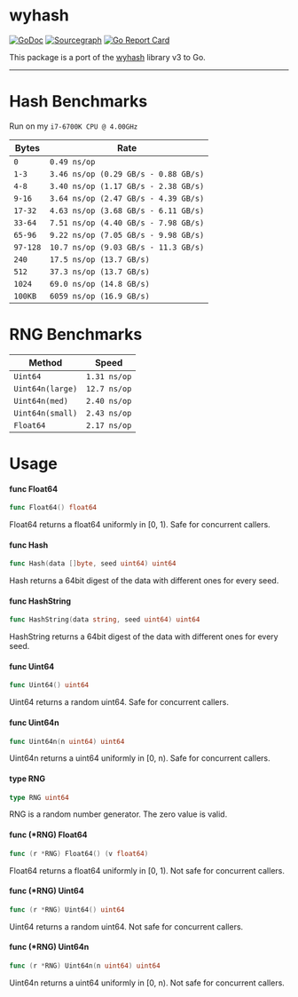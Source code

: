 
# wyhash
[![GoDoc](https://godoc.org/github.com/zeebo/wyhash?status.svg)](https://godoc.org/github.com/zeebo/wyhash)
[![Sourcegraph](https://sourcegraph.com/github.com/zeebo/wyhash/-/badge.svg)](https://sourcegraph.com/github.com/zeebo/wyhash?badge)
[![Go Report Card](https://goreportcard.com/badge/github.com/zeebo/wyhash)](https://goreportcard.com/report/github.com/zeebo/wyhash)

This package is a port of the [wyhash](https://github.com/wangyi-fudan/wyhash) library v3 to Go.

---

# Hash Benchmarks

Run on my `i7-6700K CPU @ 4.00GHz`

| Bytes     | Rate                                 |
|-----------|--------------------------------------|
|` 0 `      |` 0.49 ns/op `                        |
|` 1-3 `    |` 3.46 ns/op (0.29 GB/s - 0.88 GB/s) `|
|` 4-8 `    |` 3.40 ns/op (1.17 GB/s - 2.38 GB/s) `|
|` 9-16 `   |` 3.64 ns/op (2.47 GB/s - 4.39 GB/s) `|
|` 17-32 `  |` 4.63 ns/op (3.68 GB/s - 6.11 GB/s) `|
|` 33-64 `  |` 7.51 ns/op (4.40 GB/s - 7.98 GB/s) `|
|` 65-96 `  |` 9.22 ns/op (7.05 GB/s - 9.98 GB/s) `|
|` 97-128 ` |` 10.7 ns/op (9.03 GB/s - 11.3 GB/s) `|
|` 240 `    |` 17.5 ns/op (13.7 GB/s) `            |
|` 512 `    |` 37.3 ns/op (13.7 GB/s) `            |
|` 1024 `   |` 69.0 ns/op (14.8 GB/s) `            |
|` 100KB `  |` 6059 ns/op (16.9 GB/s) `            |

# RNG Benchmarks

| Method            | Speed         |
|-------------------|---------------|
|` Uint64 `         |` 1.31 ns/op ` |
|` Uint64n(large) ` |` 12.7 ns/op ` |
|` Uint64n(med) `   |` 2.40 ns/op ` |
|` Uint64n(small) ` |` 2.43 ns/op ` |
|` Float64 `        |` 2.17 ns/op ` |

# Usage

#### func  Float64

```go
func Float64() float64
```
Float64 returns a float64 uniformly in [0, 1). Safe for concurrent callers.

#### func  Hash

```go
func Hash(data []byte, seed uint64) uint64
```
Hash returns a 64bit digest of the data with different ones for every seed.

#### func  HashString

```go
func HashString(data string, seed uint64) uint64
```
HashString returns a 64bit digest of the data with different ones for every
seed.

#### func  Uint64

```go
func Uint64() uint64
```
Uint64 returns a random uint64. Safe for concurrent callers.

#### func  Uint64n

```go
func Uint64n(n uint64) uint64
```
Uint64n returns a uint64 uniformly in [0, n). Safe for concurrent callers.

#### type RNG

```go
type RNG uint64
```

RNG is a random number generator. The zero value is valid.

#### func (*RNG) Float64

```go
func (r *RNG) Float64() (v float64)
```
Float64 returns a float64 uniformly in [0, 1). Not safe for concurrent callers.

#### func (*RNG) Uint64

```go
func (r *RNG) Uint64() uint64
```
Uint64 returns a random uint64. Not safe for concurrent callers.

#### func (*RNG) Uint64n

```go
func (r *RNG) Uint64n(n uint64) uint64
```
Uint64n returns a uint64 uniformly in [0, n). Not safe for concurrent callers.
